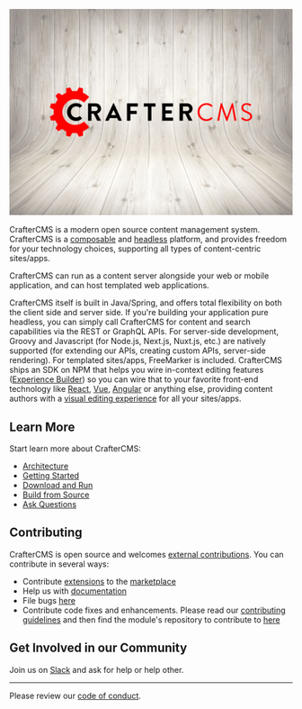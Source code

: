 ![](crafter-background.png)

CrafterCMS is a modern open source content management system. CrafterCMS is a [composable](https://craftercms.com/blog/2021/07/what-is-a-composable-dxp) and [headless](https://craftercms.com/blog/2021/03/what-is-headless--the-next-phase-of-headless-cms-technology) platform, and provides freedom for your technology choices, supporting all types of content-centric sites/apps.

CrafterCMS can run as a content server alongside your web or mobile application, and can host templated web applications.

CrafterCMS itself is built in Java/Spring, and offers total flexibility on both the client side and server side. If you're building your application pure headless, you can simply call CrafterCMS for content and search capabilities via the REST or GraphQL APIs. For server-side development, Groovy and Javascript (for Node.js, Next.js, Nuxt.js, etc.) are natively supported (for extending our APIs, creating custom APIs, server-side rendering). For templated sites/apps, FreeMarker is included. CrafterCMS ships an SDK on NPM that helps you wire in-context editing features ([Experience Builder](https://docs.craftercms.org/en/4.0/developers/experience-builder.html)) so you can wire that to your favorite front-end technology like [React](https://craftercms.org/blog/2022/05/cms-for-spas-building-react-apps-with-craftercms-4), [Vue](https://craftercms.org/blog/2022/07/cms-for-spas-building-vue-nuxt-apps-with-craftercms-4), [Angular](https://craftercms.org/blog/2022/07/cms-for-spas-building-angular-apps-with-craftercms-4) or anything else, providing content authors with a [visual editing experience](https://youtu.be/UEXQ_uqjJ1U) for all your sites/apps.

## Learn More
Start learn more about CrafterCMS:
* [Architecture](https://docs.craftercms.org/en/4.0/developers/architecture.html#architecture)
* [Getting Started](https://docs.craftercms.org/en/4.0/getting-started/index.html)
* [Download and Run](https://craftercms.org/downloads)
* [Build from Source](https://github.com/craftercms/craftercms#readme)
* [Ask Questions](https://craftercms.com/slack)

## Contributing
CrafterCMS is open source and welcomes [external contributions](https://github.com/craftercms/craftercms/blob/develop/CONTRIBUTORS.md). You can contribute in several ways:
* Contribute [extensions](https://docs.craftercms.org/en/4.0/developers/extensions/index.html) to the [marketplace](https://craftercms.com/marketplace)
* Help us with [documentation](https://docs.craftercms.org/en/4.0/contribute/index.html)
* File bugs [here](https://github.com/craftercms/craftercms/issues)
* Contribute code fixes and enhancements. Please read our [contributing guidelines](https://github.com/craftercms/craftercms/blob/develop/CONTRIBUTING.md) and then find the module's repository to contribute to [here](https://github.com/craftercms)

## Get Involved in our Community
Join us on [Slack](https://craftercms.com/slack) and ask for help or help other.

<hr>

Please review our [code of conduct](https://github.com/craftercms/craftercms/blob/develop/CODE_OF_CONDUCT.md).
